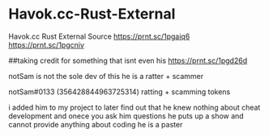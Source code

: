 # Havok.cc-Rust-External
Havok.cc Rust External Source
https://prnt.sc/1pgaiq6
https://prnt.sc/1pgcniv



##taking credit for something that isnt even his
https://prnt.sc/1pgd26d

notSam is not the sole dev of this he is a ratter + scammer 

notSam#0133 (356428844963725314) 
ratting + scamming tokens

i added him to my project to later find out that he knew nothing about cheat development and onece you ask him questions he puts up a show and cannot provide anything about coding he is a paster 

